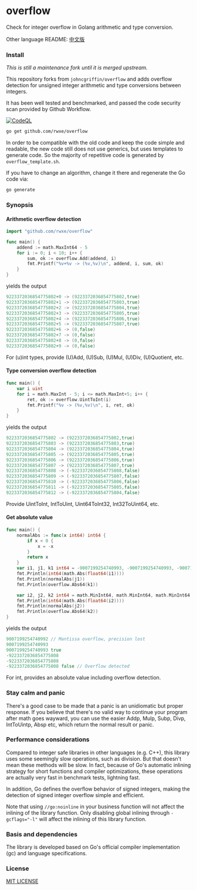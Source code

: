 # overflow
Check for integer overflow in Golang arithmetic and type conversion.

Other language README: [中文版](./README.zh_CN.md)
### Install

*This is still a maintenance fork until it is merged upstream.*

This repository forks from `johncgriffin/overflow` and adds overflow detection for unsigned integer arithmetic and type conversions between integers.

It has been well tested and benchmarked, and passed the code security scan provided by Github Workflow.

[![CodeQL](https://github.com/rwxe/overflow/actions/workflows/codeql.yml/badge.svg)](https://github.com/rwxe/overflow/actions/workflows/codeql.yml)

```sh
go get github.com/rwxe/overflow
```

In order to be compatible with the old code and keep the code simple and readable, the new code still does not use generics, but uses templates to generate code. So the majority of repetitive code is generated by `overflow_template.sh`. 

If you have to change an algorithm, change it there and regenerate the Go code via: 
```sh
go generate
```
### Synopsis

#### Arithmetic overflow detection
```go
import "github.com/rwxe/overflow"

func main() {
    addend := math.MaxInt64 - 5
    for i := 0; i < 10; i++ {
        sum, ok := overflow.Add(addend, i)
        fmt.Printf("%v+%v -> (%v,%v)\n", addend, i, sum, ok)
    }
}
```
yields the output
```go
9223372036854775802+0 -> (9223372036854775802,true)
9223372036854775802+1 -> (9223372036854775803,true)
9223372036854775802+2 -> (9223372036854775804,true)
9223372036854775802+3 -> (9223372036854775805,true)
9223372036854775802+4 -> (9223372036854775806,true)
9223372036854775802+5 -> (9223372036854775807,true)
9223372036854775802+6 -> (0,false)
9223372036854775802+7 -> (0,false)
9223372036854775802+8 -> (0,false)
9223372036854775802+9 -> (0,false)
```
For (u)int types, provide (U)Add, (U)Sub, (U)Mul, (U)Div, (U)Quotient, etc.

#### Type conversion overflow detection
```go
func main() {
    var i uint
    for i = math.MaxInt - 5; i <= math.MaxInt+5; i++ {
        ret, ok := overflow.UintToInt(i)
        fmt.Printf("%v -> (%v,%v)\n", i, ret, ok)
    }
}
```
yields the output
```go
9223372036854775802 -> (9223372036854775802,true)
9223372036854775803 -> (9223372036854775803,true)
9223372036854775804 -> (9223372036854775804,true)
9223372036854775805 -> (9223372036854775805,true)
9223372036854775806 -> (9223372036854775806,true)
9223372036854775807 -> (9223372036854775807,true)
9223372036854775808 -> (-9223372036854775808,false)
9223372036854775809 -> (-9223372036854775807,false)
9223372036854775810 -> (-9223372036854775806,false)
9223372036854775811 -> (-9223372036854775805,false)
9223372036854775812 -> (-9223372036854775804,false)
```
Provide UintToInt, IntToUint, Uint64ToInt32, Int32ToUint64, etc.

#### Get absolute value
```go
func main() {
    normalAbs := func(x int64) int64 {
        if x < 0 {
            x = -x
        }
        return x
    }
    var i1, j1, k1 int64 = -9007199254740993, -9007199254740993, -9007199254740993
    fmt.Println(int64(math.Abs(float64(i1))))
    fmt.Println(normalAbs(j1))
    fmt.Println(overflow.Abs64(k1))

    var i2, j2, k2 int64 = math.MinInt64, math.MinInt64, math.MinInt64
    fmt.Println(int64(math.Abs(float64(i2))))
    fmt.Println(normalAbs(j2))
    fmt.Println(overflow.Abs64(k2))
}
```
yields the output
```go
9007199254740992 // Mantissa overflow, precision lost
9007199254740993
9007199254740993 true
-9223372036854775808
-9223372036854775808
-9223372036854775808 false // Overflow detected
```

For int, provides an absolute value including overflow detection.

### Stay calm and panic

There's a good case to be made that a panic is an unidiomatic but proper response. If you believe that there's no valid way to continue your program after math goes wayward, you can use the easier Addp, Mulp, Subp, Divp, IntToUintp, Absp etc, which return the normal result or panic.

### Performance considerations

Compared to integer safe libraries in other languages (e.g. C++), this library uses some seemingly slow operations, such as division. But that doesn't mean these methods will be slow. In fact, because of Go's automatic inlining strategy for short functions and compiler optimizations, these operations are actually very fast in benchmark tests, lightning fast. 

In addition, Go defines the overflow behavior of signed integers, making the detection of signed integer overflow simple and efficient.

Note that using `//go:noinline` in your business function will not affect the inlining of the library function. Only disabling global inlining through `-gcflags="-l"` will affect the inlining of this library function.

### Basis and dependencies

The library is developed based on Go's official compiler implementation (gc) and language specifications.

### License

[MIT LICENSE](./LICENSE.md)

